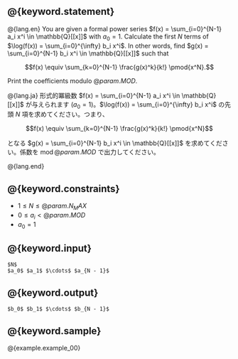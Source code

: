 ## @{keyword.statement}

@{lang.en}
You are given a formal power series $f(x) = \sum_{i=0}^{N-1} a_i x^i \in \mathbb{Q}[[x]]$ with $a_0 = 1$.
Calculate the first $N$ terms of $\log(f(x)) = \sum_{i=0}^{\infty} b_i x^i$.
In other words, find $g(x) = \sum_{i=0}^{N-1} b_i x^i \in \mathbb{Q}[[x]]$ such that

$$f(x) \equiv \sum_{k=0}^{N-1} \frac{g(x)^k}{k!} \pmod{x^N}.$$

Print the coefficients modulo $@{param.MOD}$.

@{lang.ja}
形式的冪級数 $f(x) = \sum_{i=0}^{N-1} a_i x^i \in \mathbb{Q}[[x]]$ が与えられます ($a_0 = 1$)。$\log(f(x)) = \sum_{i=0}^{\infty} b_i x^i$ の先頭 $N$ 項を求めてください。つまり、

$$f(x) \equiv \sum_{k=0}^{N-1} \frac{g(x)^k}{k!} \pmod{x^N}$$

となる $g(x) = \sum_{i=0}^{N-1} b_i x^i \in \mathbb{Q}[[x]]$ を求めてください。係数を $\operatorname{mod} @{param.MOD}$ で出力してください。

@{lang.end}

## @{keyword.constraints}

- $1 \leq N \leq @{param.N_MAX}$
- $0 \leq a_i < @{param.MOD}$
- $a_0 = 1$

## @{keyword.input}

```
$N$
$a_0$ $a_1$ $\cdots$ $a_{N - 1}$
```

## @{keyword.output}

```
$b_0$ $b_1$ $\cdots$ $b_{N - 1}$
```

## @{keyword.sample}

@{example.example_00}
